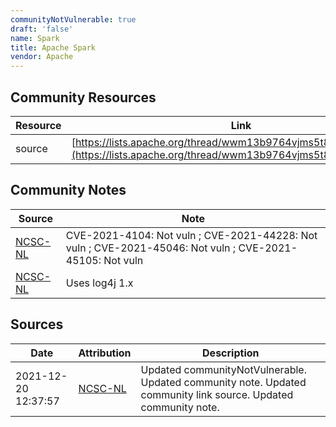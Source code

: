 ```yaml
---
communityNotVulnerable: true
draft: 'false'
name: Spark
title: Apache Spark
vendor: Apache
---
```



## Community Resources
| Resource | Link |
| --- | --- |
| source | [https://lists.apache.org/thread/wwm13b9764vjms5t8n96j6jklys49cyr](https://lists.apache.org/thread/wwm13b9764vjms5t8n96j6jklys49cyr) |

## Community Notes
| Source | Note |
| --- | --- |
| [NCSC-NL](https://github.com/NCSC-NL/log4shell/blob/main/software/README.md) | CVE-2021-4104: Not vuln ; CVE-2021-44228: Not vuln ; CVE-2021-45046: Not vuln ; CVE-2021-45105: Not vuln </ul> |
| [NCSC-NL](https://github.com/NCSC-NL/log4shell/blob/main/software/README.md) | Uses log4j 1.x |

## Sources
| Date | Attribution | Description |
| --- | --- | --- |
| 2021-12-20 12:37:57 | [NCSC-NL](https://github.com/NCSC-NL/log4shell/blob/main/software/README.md) | Updated communityNotVulnerable. Updated community note. Updated community link source. Updated community note.  |
